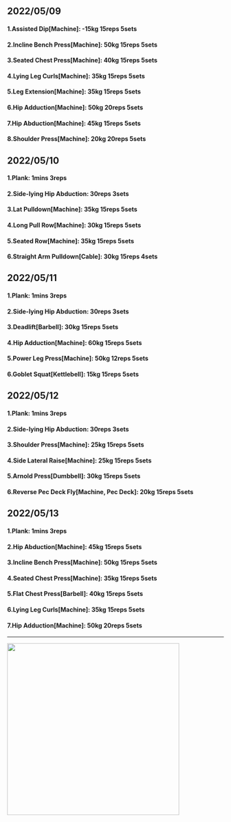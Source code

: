 ## 2022/05/09
#### 1.Assisted Dip\[Machine\]: -15kg 15reps 5sets
#### 2.Incline Bench Press\[Machine\]: 50kg 15reps 5sets
#### 3.Seated Chest Press\[Machine\]: 40kg 15reps 5sets
#### 4.Lying Leg Curls\[Machine\]: 35kg 15reps 5sets
#### 5.Leg Extension\[Machine]: 35kg 15reps 5sets
#### 6.Hip Adduction\[Machine\]: 50kg 20reps 5sets
#### 7.Hip Abduction\[Machine\]: 45kg 15reps 5sets
#### 8.Shoulder Press\[Machine\]: 20kg 20reps 5sets

## 2022/05/10
#### 1.Plank: 1mins 3reps
#### 2.Side-lying Hip Abduction: 30reps 3sets
#### 3.Lat Pulldown\[Machine\]: 35kg 15reps 5sets
#### 4.Long Pull Row\[Machine]: 30kg 15reps 5sets
#### 5.Seated Row\[Machine\]: 35kg 15reps 5sets
#### 6.Straight Arm Pulldown\[Cable\]: 30kg 15reps 4sets

## 2022/05/11
#### 1.Plank: 1mins 3reps
#### 2.Side-lying Hip Abduction: 30reps 3sets
#### 3.Deadlift\[Barbell\]: 30kg 15reps 5sets
#### 4.Hip Adduction\[Machine\]: 60kg 15reps 5sets
#### 5.Power Leg Press\[Machine\]: 50kg 12reps 5sets
#### 6.Goblet Squat\[Kettlebell\]: 15kg 15reps 5sets

## 2022/05/12
#### 1.Plank: 1mins 3reps
#### 2.Side-lying Hip Abduction: 30reps 3sets
#### 3.Shoulder Press\[Machine\]: 25kg 15reps 5sets
#### 4.Side Lateral Raise\[Machine\]: 25kg 15reps 5sets
#### 5.Arnold Press\[Dumbbell\]: 30kg 15reps 5sets
#### 6.Reverse Pec Deck Fly\[Machine, Pec Deck\]: 20kg 15reps 5sets

## 2022/05/13
#### 1.Plank: 1mins 3reps
#### 2.Hip Abduction\[Machine\]: 45kg 15reps 5sets
#### 3.Incline Bench Press\[Machine\]: 50kg 15reps 5sets
#### 4.Seated Chest Press\[Machine\]: 35kg 15reps 5sets
#### 5.Flat Chest Press\[Barbell\]: 40kg 15reps 5sets
#### 6.Lying Leg Curls\[Machine\]: 35kg 15reps 5sets
#### 7.Hip Adduction\[Machine\]: 50kg 20reps 5sets

---

<img src='./_resources/__037.png' width='400px' />
